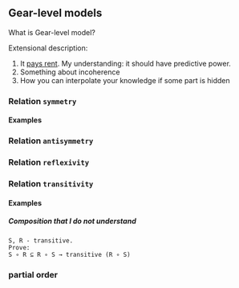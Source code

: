 ## Gear-level models

What is Gear-level model?

Extensional description:

1. It [pays rent](https://www.lesswrong.com/posts/a7n8GdKiAZRX86T5A/making-beliefs-pay-rent-in-anticipated-experiences). My understanding: it should have predictive power.
2. Something about incoherence
3. How you can interpolate your knowledge if some part is hidden

### Relation `symmetry`

#### Examples


### Relation `antisymmetry`

### Relation `reflexivity`

### Relation `transitivity`


#### Examples


##### Composition that I do not understand

```
S, R - transitive.
Prove:
S ∘ R ⊆ R ∘ S → transitive (R ∘ S)
```


### partial order